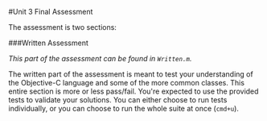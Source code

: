 #Unit 3 Final Assessment

The assessment is two sections: 

###Written Assessment

*This part of the assessment can be found in `Written.m`.*

The written part of the assessment is meant to test your understanding of the Objective-C language and some of the more common classes. This entire section is more or less pass/fail. You're expected to use the provided tests to validate your solutions. You can either choose to run tests individually, or you can choose to run the whole suite at once (`cmd+u`).

